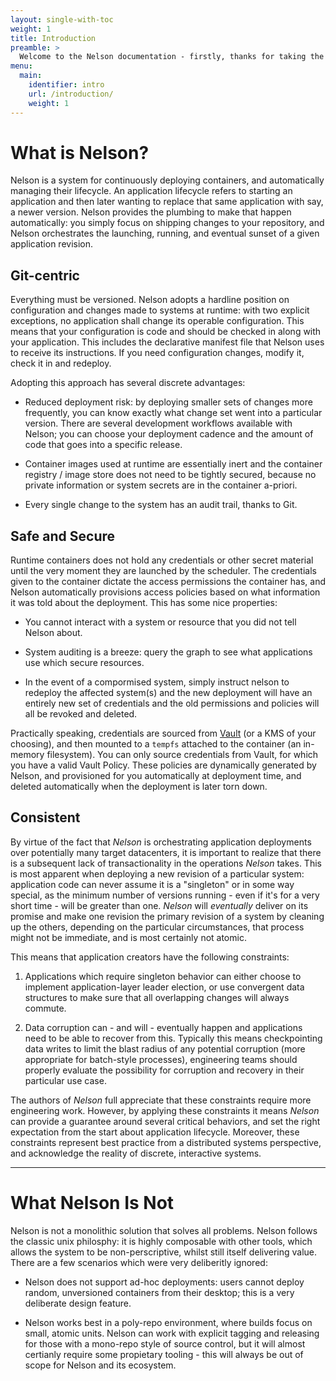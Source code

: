 ```yaml
---
layout: single-with-toc
weight: 1
title: Introduction
preamble: >
  Welcome to the Nelson documentation - firstly, thanks for taking the time to look into the project. This section contains information about what Nelson is, and the kinds of problems it can solve. If you're looking for practical user documentation, please [look at the detailed documentation](/documentation/) instead.
menu:
  main:
    identifier: intro
    url: /introduction/
    weight: 1
---
```


# What is Nelson?

Nelson is a system for continuously deploying containers, and automatically managing their lifecycle. An application lifecycle refers to starting an application and then later wanting to replace that same application with say, a newer version. Nelson provides the plumbing to make that happen automatically: you simply focus on shipping changes to your repository, and Nelson orchestrates the launching, running, and eventual sunset of a given application revision.

## Git-centric

Everything must be versioned. Nelson adopts a hardline position on configuration and changes made to systems at runtime: with two explicit exceptions, no application shall change its operable configuration. This means that your configuration is code and should be checked in along with your application. This includes the declarative manifest file that Nelson uses to receive its instructions. If you need configuration changes, modify it, check it in and redeploy.

Adopting this approach has several discrete advantages:

+ Reduced deployment risk: by deploying smaller sets of changes more frequently, you can know exactly what change set went into a particular version. There are several development workflows available with Nelson; you can choose your deployment cadence and the amount of code that goes into a specific release.

+ Container images used at runtime are essentially inert and the container registry / image store does not need to be tightly secured, because no private information or system secrets are in the container a-priori.

+ Every single change to the system has an audit trail, thanks to Git.

## Safe and Secure

Runtime containers does not hold any credentials or other secret material until the very moment they are launched by the scheduler. The credentials given to the container dictate the access permissions the container has, and Nelson automatically provisions access policies based on what information it was told about the deployment. This has some nice properties:

+ You cannot interact with a system or resource that you did not tell Nelson about.

+ System auditing is a breeze: query the graph to see what applications use which secure resources.

+ In the event of a compormised system, simply instruct nelson to redeploy the affected system(s) and the new deployment will have an entirely new set of credentials and the old permissions and policies will all be revoked and deleted.

Practically speaking, credentials are sourced from [Vault](https://www.vaultproject.io/) (or a KMS of your choosing), and then mounted to a `tempfs` attached to the container (an in-memory filesystem). You can only source credentials from Vault, for which you have a valid Vault Policy. These policies are dynamically generated by Nelson, and provisioned for you automatically at deployment time, and deleted automatically when the deployment is later torn down.

## Consistent

By virtue of the fact that *Nelson* is orchestrating application deployments over potentially many target datacenters, it is important to realize that there is a subsequent lack of transactionality in the operations *Nelson* takes. This is most apparent when deploying a new revision of a particular system: application code can never assume it is a "singleton" or in some way special, as the minimum number of versions running - even if it's for a very short time - will be greater than one. *Nelson* will *eventually* deliver on its promise and make one revision the primary revision of a system by cleaning up the others, depending on the particular circumstances, that process might not be immediate, and is most certainly not atomic.

This means that application creators have the following constraints:

1. Applications which require singleton behavior can either choose to implement application-layer leader election, or use convergent data structures to make sure that all overlapping changes will always commute.

2. Data corruption can - and will - eventually happen and applications need to be able to recover from this. Typically this means checkpointing data writes to limit the blast radius of any potential corruption (more appropriate for batch-style processes), engineering teams should properly evaluate the possibility for corruption and recovery in their particular use case.

The authors of *Nelson* full appreciate that these constraints require more engineering work. However, by applying these constraints it means *Nelson* can provide a guarantee around several critical behaviors, and set the right expectation from the start about application lifecycle. Moreover, these constraints represent best practice from a distributed systems perspective, and acknowledge the reality of discrete, interactive systems.

<hr />

# What Nelson Is Not

Nelson is not a monolithic solution that solves all problems. Nelson follows the classic unix philosphy: it is highly composable with other tools, which allows the system to be non-perscriptive, whilst still itself delivering value. There are a few scenarios which were very deliberitly ignored:

+ Nelson does not support ad-hoc deployments: users cannot deploy random, unversioned containers from their desktop; this is a very deliberate design feature.

+ Nelson works best in a poly-repo environment, where builds focus on small, atomic units. Nelson can work with explicit tagging and releasing for those with a mono-repo style of source control, but it will almost certianly require some propietary tooling - this will always be out of scope for Nelson and its ecosystem.
